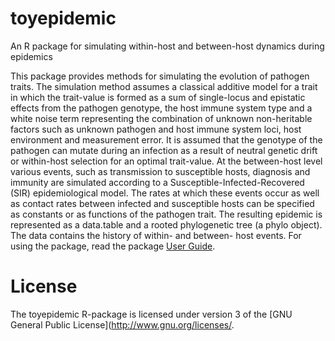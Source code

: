 # toyepidemic
An R package for simulating within-host and between-host dynamics during epidemics

This package provides methods for simulating the evolution of pathogen traits. The simulation method assumes a classical additive model for a trait in which the trait-value is formed as a sum of single-locus and epistatic effects from the pathogen genotype, the host immune system type and a white noise term representing the combination of unknown non-heritable factors such as unknown pathogen and host immune system loci, host environment and measurement error. It is assumed that the genotype of the pathogen can mutate during an infection as a result of neutral genetic drift or within-host selection for an optimal trait-value. At the between-host level various events, such as transmission to susceptible hosts, diagnosis and immunity are simulated according to a Susceptible-Infected-Recovered (SIR) epidemiological model. The rates at which these events occur as well as contact rates between infected and susceptible hosts can be specified as constants or as functions of the pathogen trait. The resulting epidemic is represented as a data.table and a rooted phylogenetic tree (a phylo object). The data contains the history of within- and between- host events. For using the package, read the package [User Guide](./vignettes/UserGuide.Rmd).


# License

The toyepidemic R-package is licensed under version 3 of the [GNU General Public License](http://www.gnu.org/licenses/.
